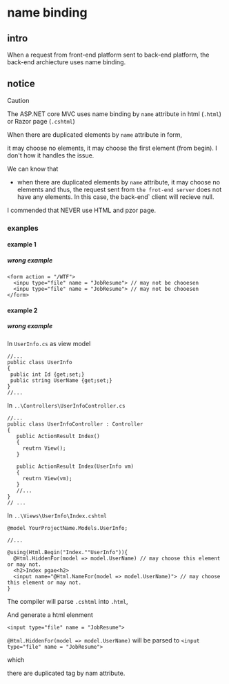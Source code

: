 # name binding
## intro
When a request from front-end platform sent to back-end platform, the back-end archiecture uses name binding.

## notice
> [!CAUTION]
> The ASP.NET core MVC uses name binding by `name` attribute in html (`.html`) or Razor page (`.cshtml`)
> 
> When there are duplicated elements by `name` attribute in form,
>
> it may choose no elements, it may choose the first element (from begin). I don't how it handles the issue.
>
> We can know that
>
> + when there are duplicated elements by `name` attribute, it may choose no elements and thus, the request sent from `the frot-end server` does not
 have any elements. In this case, the back-end` client will recieve null.
>
> I commended that NEVER use HTML and pzor page.

### exanples
#### example 1
##### wrong example
```
<form action = "/WTF">
  <inpu type="file" name = "JobResume"> // may not be chooesen 
  <inpu type="file" name = "JobResume"> // may not be chooesen 
</form>
```

#### example 2
##### wrong example
In `UserInfo.cs` as view model

```
//...
public class UserInfo
{
 public int Id {get;set;}
 public string UserName {get;set;}
}
//...
```

In `..\Controllers\UserInfoController.cs`

```
//...
public class UserInfoController : Controller
{
   public ActionResult Index()
   {
     reutrn View();
   }

   public ActionResult Index(UserInfo vm)
   {
     reutrn View(vm);
   }
   //...
}
// ...
```

In `..\Views\UserInfo\Index.cshtml`

```
@model YourProjectName.Models.UserInfo;

//...

@using(Html.Begin("Index.""UserInfo")){
  @Html.HiddenFor(model => model.UserName) // may choose this element or may not.
  <h2>Index pgae<h2>
  <input name="@Html.NameFor(model => model.UserName)"> // may choose this element or may not.
}
```

The compiler will parse `.cshtml` into `.html`,

And generate a html elenment

 `<input type="file" name = "JobResume">` 


`@Html.HiddenFor(model => model.UserName)` will be parsed to `<input type="file" name = "JobResume">` 

which

there are duplicated tag by nam attribute.


